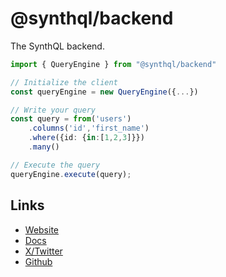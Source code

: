 # @synthql/backend

The SynthQL backend.

```ts
import { QueryEngine } from "@synthql/backend"

// Initialize the client
const queryEngine = new QueryEngine({...})

// Write your query
const query = from('users')
    .columns('id','first_name')
    .where({id: {in:[1,2,3]}})
    .many()

// Execute the query
queryEngine.execute(query);
```

## Links

-   [Website](https://synthql.github.io/synthql/)
-   [Docs](https://synthql.github.io/synthql/docs/getting-started)
-   [X/Twitter](https://twitter.com/fernandohur)
-   [Github](https://github.com/synthql/synthql)
